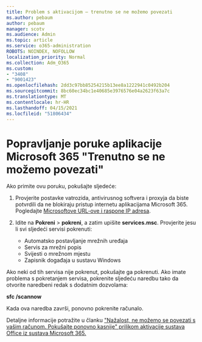 ```yaml
---
title: Problem s aktivacijom – trenutno se ne možemo povezati
ms.author: pebaum
author: pebaum
manager: scotv
ms.audience: Admin
ms.topic: article
ms.service: o365-administration
ROBOTS: NOINDEX, NOFOLLOW
localization_priority: Normal
ms.collection: Adm_O365
ms.custom:
- "3408"
- "9001423"
ms.openlocfilehash: 2dd3c97bb85254215b13ee8a1222941c0492b204
ms.sourcegitcommit: 8bc60ec34bc1e40685e3976576e04a2623f63a7c
ms.translationtype: MT
ms.contentlocale: hr-HR
ms.lasthandoff: 04/15/2021
ms.locfileid: "51806434"
---
```

# <a name="fixing-the-microsoft-365-apps-we-are-unable-to-connect-right-now-message"></a>Popravljanje poruke aplikacije Microsoft 365 "Trenutno se ne možemo povezati"

Ako primite ovu poruku, pokušajte sljedeće:

1. Provjerite postavke vatrozida, antivirusnog softvera i proxyja da biste potvrdili da ne blokiraju pristup internetu aplikacijama Microsoft 365. Pogledajte [Microsoftove URL-ove i raspone IP adresa](https://docs.microsoft.com/office365/enterprise/urls-and-ip-address-ranges).

2. Idite na **Pokreni**  >  **pokreni**, a zatim upišite **services.msc**. Provjerite jesu li svi sljedeći servisi pokrenuti:
    - Automatsko postavljanje mrežnih uređaja
    - Servis za mrežni popis
    - Svijesti o mrežnom mjestu
    - Zapisnik događaja u sustavu Windows

Ako neki od tih servisa nije pokrenut, pokušajte ga pokrenuti. Ako imate problema s pokretanjem servisa, pokrenite sljedeću naredbu tako da otvorite naredbeni redak s dodatnim dozvolama:

**sfc /scannow**

Kada ova naredba završi, ponovno pokrenite računalo.

Detaljne informacije potražite u članku ["Nažalost, ne možemo se povezati s vašim računom. Pokušajte ponovno kasnije" prilikom aktivacije sustava Office iz sustava Microsoft 365.](https://docs.microsoft.com/office/troubleshoot/activation-installation/issue-when-activate-office-from-office-365)